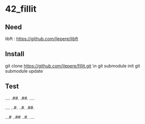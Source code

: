# 42_fillit

## Need

libft : https://github.com/jlepere/libft

## Install

git clone https://github.com/jlepere/fillit.git \n
git submodule init
git submodule update

## Test

....
.##.
.##.
....

....
..#.
..#.
.##.

...#
..##
..#.
....
